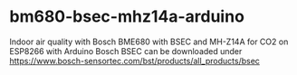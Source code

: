 # bm680-bsec-mhz14a-arduino
Indoor air quality with Bosch BME680 with BSEC and MH-Z14A for CO2 on ESP8266 with Arduino
Bosch BSEC can be downloaded under https://www.bosch-sensortec.com/bst/products/all_products/bsec


